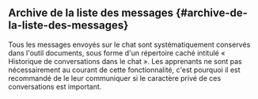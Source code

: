 ## Archive de la liste des messages {#archive-de-la-liste-des-messages}

Tous les messages envoyés sur le chat sont systématiquement conservés dans l&#039;outil documents, sous forme d&#039;un répertoire caché intitulé « Historique de conversations dans le chat ». Les apprenants ne sont pas nécessairement au courant de cette fonctionnalité, c&#039;est pourquoi il est recommandé de le leur communiquer si le caractère privé de ces conversations est important.